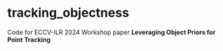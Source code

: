 # tracking_objectness

Code for ECCV-ILR 2024 Workshop paper **Leveraging Object Priors for Point Tracking**
